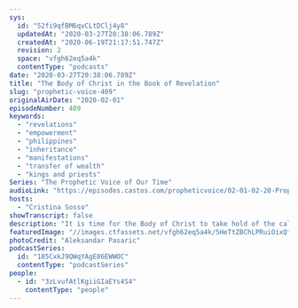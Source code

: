```yaml
---
sys:
  id: "52fi9qfBM6qvCLtDClj4y8"
  updatedAt: "2020-03-27T20:38:06.789Z"
  createdAt: "2020-06-19T21:17:51.747Z"
  revision: 2
  space: "vfgh62eq5a4k"
  contentType: "podcasts"
date: "2020-03-27T20:38:06.789Z"
title: "The Body of Christ in the Book of Revelation"
slug: "prophetic-voice-409"
originalAirDate: "2020-02-01"
episodeNumber: 409
keywords:
  - "revelations"
  - "empowerment"
  - "philippines"
  - "inheritance"
  - "manifestations"
  - "transfer of wealth"
  - "kings and priests"
Series: "The Prophetic Voice of Our Time"
audioLink: "https://episodes.castos.com/propheticvoice/02-01-02-20-Prophetic-Voice-of-our-Time-[mixdown]-01.mp3"
hosts:
  - "Cristina Sosso"
showTranscript: false
description: "It is time for the Body of Christ to take hold of the calling God has for us. We need to focus on the position we are called for now more than ever, despite all that is happening in the world. Now is the time for manifestations..."
featuredImage: "//images.ctfassets.net/vfgh62eq5a4k/5HeTtZBChLPRuiOixQffCZ/8902271596c41faabea8a1107571476a/new-york-city-under-blue-sky-and-white-clouds-1619569__1_.jpg"
photoCredit: "Aleksandar Pasaric"
podcastSeries:
  id: "185CxkJ9QWqYAgE86EWWOC"
  contentType: "podcastSeries"
people:
  - id: "3zLvufAtlKgiiGIaEYs4S4"
    contentType: "people"
---
```

